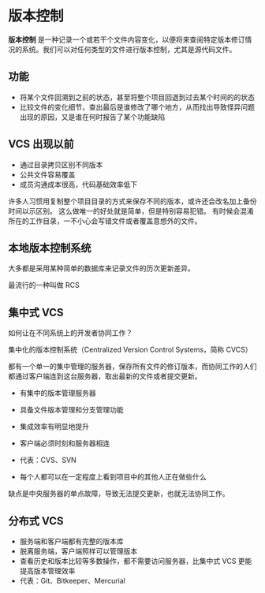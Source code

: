 # 版本控制

**版本控制** 是一种记录一个或若干个文件内容变化，以便将来查阅特定版本修订情况的系统。我们可以对任何类型的文件进行版本控制，尤其是源代码文件。

## 功能

* 将某个文件回溯到之前的状态，甚至将整个项目回退到过去某个时间的的状态
* 比较文件的变化细节，查出最后是谁修改了哪个地方，从而找出导致怪异问题出现的原因，又是谁在何时报告了某个功能缺陷

## VCS 出现以前

* 通过目录拷贝区别不同版本
* 公共文件容易覆盖
* 成员沟通成本很高，代码基础效率低下

许多人习惯用复制整个项目目录的方式来保存不同的版本，或许还会改名加上备份时间以示区别。 这么做唯一的好处就是简单，但是特别容易犯错。 有时候会混淆所在的工作目录，一不小心会写错文件或者覆盖意想外的文件。

## 本地版本控制系统

大多都是采用某种简单的数据库来记录文件的历次更新差异。

最流行的一种叫做 RCS

## 集中式 VCS

如何让在不同系统上的开发者协同工作？

集中化的版本控制系统（Centralized Version Control Systems，简称 CVCS）

都有一个单一的集中管理的服务器，保存所有文件的修订版本，而协同工作的人们都通过客户端连到这台服务器，取出最新的文件或者提交更新。

* 有集中的版本管理服务器
* 具备文件版本管理和分支管理功能
* 集成效率有明显地提升
* 客户端必须时刻和服务器相连
* 代表：CVS、SVN

* 每个人都可以在一定程度上看到项目中的其他人正在做些什么

缺点是中央服务器的单点故障，导致无法提交更新，也就无法协同工作。

## 分布式 VCS

* 服务端和客户端都有完整的版本库
* 脱离服务端，客户端照样可以管理版本
* 查看历史和版本比较等多数操作，都不需要访问服务器，比集中式 VCS 更能提高版本管理效率
* 代表：Git、Bitkeeper、Mercurial